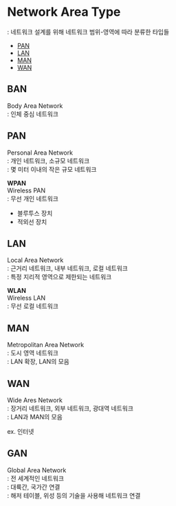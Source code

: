 # Network Area Type
: 네트워크 설계를 위해 네트워크 범위-영역에 따라 분류한 타입들      

- [PAN](#pan)
- [LAN](#lan)
- [MAN](#man)
- [WAN](#wan)



## BAN
Body Area Network   
: 인체 중심 네트워크  



## PAN
Personal Area Network  
: 개인 네트워크, 소규모 네트워크  
: 몇 미터 이내의 작은 규모 네트워크  

**WPAN**  
Wireless PAN  
: 무선 개인 네트워크  

- 블루투스 장치
- 적외선 장치



## LAN
Local Area Network  
: 근거리 네트워크, 내부 네트워크, 로컬 네트워크  
: 특정 지리적 영역으로 제한되는 네트워크  

**WLAN**  
Wireless LAN  
: 무선 로컬 네트워크  



## MAN
Metropolitan Area Network  
: 도시 영역 네트워크  
: LAN 확장, LAN의 모음  



## WAN
Wide Ares Network  
: 장거리 네트워크, 외부 네트워크, 광대역 네트워크  
: LAN과 MAN의 모음  

ex. 인터넷



## GAN
Global Area Network  
: 전 세계적인 네트워크   
: 대륙간, 국가간 연결  
: 해저 테이블, 위성 등의 기술을 사용해 네트워크 연결  